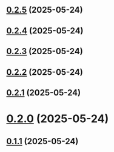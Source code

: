 ## [0.2.5](https://github.com/alysonmota/understanding-pr-and-changelong/compare/v0.2.4...v0.2.5) (2025-05-24)

## [0.2.4](https://github.com/alysonmota/understanding-pr-and-changelong/compare/v0.2.3...v0.2.4) (2025-05-24)

## [0.2.3](https://github.com/alysonmota/understanding-pr-and-changelong/compare/v0.2.2...v0.2.3) (2025-05-24)

## [0.2.2](https://github.com/alysonmota/understanding-pr-and-changelong/compare/v0.2.1...v0.2.2) (2025-05-24)

## [0.2.1](https://github.com/alysonmota/understanding-pr-and-changelong/compare/v0.2.0...v0.2.1) (2025-05-24)

# [0.2.0](https://github.com/alysonmota/understanding-pr-and-changelong/compare/v0.1.1...v0.2.0) (2025-05-24)

## [0.1.1](https://github.com/alysonmota/understanding-pr-and-changelong/compare/v0.1.0...v0.1.1) (2025-05-24)
